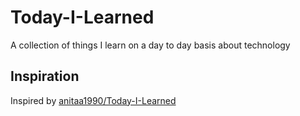 # Today-I-Learned
A collection of things I learn on a day to day basis about technology

## Inspiration
Inspired by [anitaa1990/Today-I-Learned](https://github.com/anitaa1990/Today-I-Learned)

